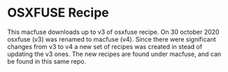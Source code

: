# OSXFUSE Recipe
This macfuse downloads up to v3 of osxfuse recipe. On 30 october 2020 osxfuse (v3) was renamed to macfuse (v4). Since there were significant changes from v3 to v4 a new set of recipes was created in stead of updating the v3 ones. The new recipes are found under macfuse, and can be found in this same repo.
